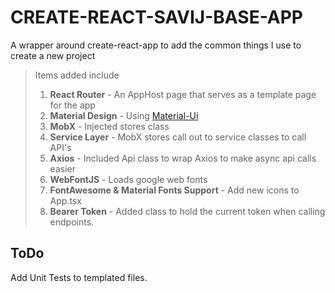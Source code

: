 # CREATE-REACT-SAVIJ-BASE-APP
A wrapper around create-react-app to add the common things I use to create a new project

> Items added include
>1. **React Router** - An AppHost page that serves as a template page for the app
>2. **Material Design** - Using [Material-Ui](https://material-ui.com/)
>3. **MobX** - Injected stores class
>4. **Service Layer** - MobX stores call out to service classes to call API's
>5. **Axios** - Included Api class to wrap Axios to make async api calls easier
>6. **WebFontJS** - Loads google web fonts
>7. **FontAwesome & Material Fonts Support** - Add new icons to App.tsx
>8. **Bearer Token** - Added class to hold the current token when calling endpoints.

## ToDo
Add Unit Tests to templated files.

